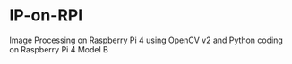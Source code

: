 # IP-on-RPI
Image Processing on Raspberry Pi 4 using OpenCV v2 and Python coding on Raspberry Pi 4 Model B
